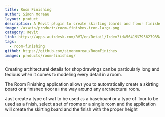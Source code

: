 ```yaml
---
title: Room Finishing
author: Simon Moreau
layout: product
description: A Revit plugin to create skirting boards and floor finishes
image: /assets/products/room-finishes-icon-large.png
category: Revit
link: https://apps.autodesk.com/RVT/en/Detail/Index?id=5641957956279354474&appLang=en&os=Win64
tags:
  - room-finishing
github: https://github.com/simonmoreau/RoomFinishes
images: products/room-finishing/
---
```


Creating architectural details for shop drawings can be particularly long and tedious when it comes to modeling every detail in a room.

The Room Finishing application allows you to automatically create a skirting board or a finished floor all the way around any architectural room.

Just create a type of wall to be used as a baseboard or a type of floor to be used as a finish, select a set of rooms or a single room and the application will create the skirting board and the finish with the proper height.

